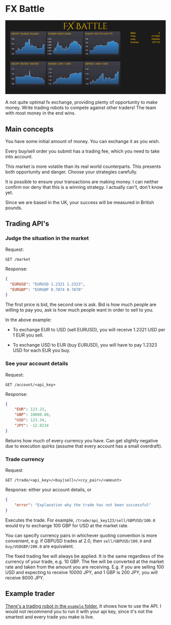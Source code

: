 # FX Battle

![FX Battle](templates/fxbattle.png)

A not quite optimal fx exchange, providing plenty of opportunity to make money.
Write trading robots to compete against other traders! The team with most money
in the end wins.

## Main concepts

You have some initial amount of money. You can exchange it as you wish.

Every buy/sell order you submit has a trading fee, which you need to take into account.

This market is more volatile than its real world counterparts. This presents both
opportunity and danger. Choose your strategies carefully.

It is possible to ensure your transactions are making money. I can neither confirm
nor deny that this is a winning strategy. I actually can't, don't know yet.

Since we are based in the UK, your success will be measured in British pounds.

## Trading API's

### Judge the situation in the market

Request:

```
GET /market
```

Response:

```json
{
  "EURUSD": "EURUSD 1.2321 1.2323",
  "EURGBP": "EURGBP 0.7874 0.7878"
}
```

The first price is bid, the second one is ask. Bid is how much people are willing
to pay you, ask is how much people want in order to sell to you.

In the above example:

- To exchange EUR to USD (sell EURUSD), you will receive 1.2321 USD per 1 EUR you sell.

- To exchange USD to EUR (buy EURUSD), you will have to pay 1.2323 USD for each EUR you buy.

### See your account details

Request:

```
GET /account/<api_key>
```

Response:

```json
{
    "EUR": 123.23,
    "GBP": 10000.00,
    "USD": 123.34,
    "JPY": -12.0234
}
```

Returns how much of every currency you have. Can get slightly negative due to
execution quirks (assume that every account has a small overdraft).

### Trade currency

Request

```
GET /trade/<api_key>/<buy|sell>/<ccy_pair>/<amount>
```

Response: either your account details, or

```json
{
    "error": "Explanation why the trade has not been successful"
}
```

Executes the trade. For example, `/trade/api_key123/sell/GBPUSD/100.0` would
try to exchange 100 GBP for USD at the market rate.

You can specify currency pairs in whichever quoting convention is more convenient,
e.g. if GBPUSD trades at 2.0, then `sell/GBPUSD/100.0` and `buy/USDGBP/200.0`
are equivalent.

The fixed trading fee will always be applied. It is the same regardless of the
currency of your trade, e.g. 10 GBP. The fee will be converted at the market rate
and taken from the amount you are receiving. E.g. if you are selling 100 USD
and expecting to receive 10000 JPY, and 1 GBP is 200 JPY, you will receive
8000 JPY.

## Example trader

[There's a trading robot in the `example` folder.](example/random_trader.py) It shows how to use the API.
I would not recommend you to run it with your api key, since it's not the smartest
and every trade you make is live.

